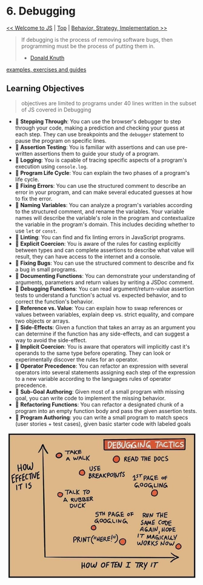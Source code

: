 # 6. Debugging

[&lt;&lt; Welcome to JS](welcome-to-js/) \| [Top](debugging.md) \| [Behavior, Strategy, Implementation &gt;&gt;](behavior-strategy-implementation/)

> If debugging is the process of removing software bugs, then programming must be the process of putting them in.
>
> * [Donald Knuth](https://en.wikipedia.org/wiki/Donald_Knuth)

[examples, exercises and guides](https://github.com/HackYourFutureBelgium/debugging)

## Learning Objectives

> objectives are limited to programs under 40 lines written in the subset of JS covered in Debugging

* 🥚 **Stepping Through**: You can use the browser's debugger to step through your code, making a prediction and checking your guess at each step. They can use breakpoints and the `debugger` statement to pause the program on specific lines.
* 🥚 **Assertion Testing**: You is familiar with assertions and can use pre-written assertions them to guide your study of a program.
* 🥚 **Logging**: You is capable of tracing specific aspects of a program's execution using `console.log`.
* 🥚 **Program Life Cycle**: You can explain the two phases of a program's life cycle.
* 🥚 **Fixing Errors**: You can use the structured comment to describe an error in your program, and can make several educated guesses at how to fix the error.
* 🥚 **Naming Variables**: You can analyze a program's variables according to the structured comment, and rename the variables. Your variable names will describe the variable's role in the program and contextualize the variable in the program's domain. This includes deciding whether to use `let` or `const`.
* 🥚 **Linting**: You can find and fix linting errors in JavaScript programs.
* 🐣 **Explicit Coercion**: You is aware of the rules for casting explicitly between types and can complete assertions to describe what value will result, they can have access to the internet and a console.
* 🐣 **Fixing Bugs**: You can use the structured comment to describe and fix a bug in small programs.
* 🐣 **Documenting Functions**: You can demonstrate your understanding of arguments, parameters and return values by writing a JSDoc comment.
* 🐥 **Debugging Functions**: You can read argument/return-value assertion tests to understand a function's actual vs. expected behavior, and to correct the function's behavior.
* 🐣 **Reference vs. Value**: You can explain how to swap references or values between variables, explain deep vs. strict equality, and compare two objects or arrays.
* 🐣 **Side-Effects**: Given a function that takes an array as an argument you can determine if the function has any side-effects, and can suggest a way to avoid the side-effect.
* 🐥 **Implicit Coercion**: You is aware that operators will implicitly cast it's operands to the same type before operating. They can look or experimentally discover the rules for an operator.
* 🐥 **Operator Precedence**: You can refactor an expression with several operators into several statements assigning each step of the expression to a new variable according to the languages rules of operator precedence.
* 🐥 **Sub-Goal Authoring**: Given most of a small program with missing goal, you can write code to implement the missing behavior.
* 🐔 **Refactoring Functions**: You can refactor a designated chunk of a program into an empty function body and pass the given assertion tests.
* 🐔 **Program Authoring**: you can write a small program to match specs \(user stories + test cases\), given basic starter code with labeled goals

[![Debugging Tactics](../.gitbook/assets/faasandfurious-debugging.png)](https://faasandfurious.com/71)

